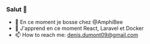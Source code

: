 ### Salut 👋
- 🔭 En ce moment je bosse chez @AmphiBee
- 🌱 J'apprend en ce moment React, Laravel et Docker
- 📫 How to reach me: denis.dumont09@gmail.com  

<!--
**denisdums/denisdums** is a ✨ _special_ ✨ repository because its `README.md` (this file) appears on your GitHub profile.

Here are some ideas to get you started:

- 🔭 I’m currently working on ...
- 🌱 I’m currently learning ...
- 👯 I’m looking to collaborate on ...
- 🤔 I’m looking for help with ...
- 💬 Ask me about ...
- 📫 How to reach me: ...
- 😄 Pronouns: ...
- ⚡ Fun fact: ...
-->
